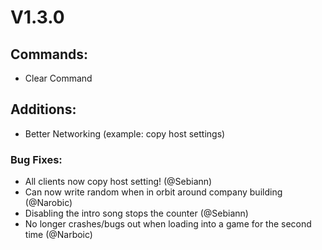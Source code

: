 # V1.3.0
## Commands:
- Clear Command

## Additions:
- Better Networking (example: copy host settings)

### Bug Fixes:
- All clients now copy host setting! (@Sebiann)
- Can now write random when in orbit around company building (@Narobic)
- Disabling the intro song stops the counter (@Sebiann)
- No longer crashes/bugs out when loading into a game for the second time (@Narboic)
